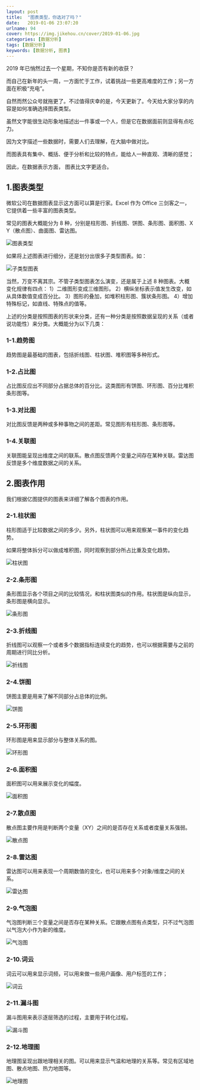 ```yaml
---
layout: post
title:  "图表类型，你选对了吗？"
date:   2019-01-06 23:07:20
urlname: 94
cover: https://img.jikehou.cn/cover/2019-01-06.jpg
categories: [数据分析]
tags: [数据分析]
keywords: [数据分析, 图表]
---
```

2019 年已悄然过去一个星期，不知你是否有新的收获？

而自己在新年的头一周，一方面忙于工作，试着挑战一些更高难度的工作；另一方面在积极“充电”。

自然而然公众号就拖更了。不过值得庆幸的是，今天更新了。今天给大家分享的内容是如何准确选择图表类型。

虽然文字能很生动形象地描述出一件事或一个人，但是它在数据面前则显得有点吃力。

因为文字描述一些数据时，需要人们去理解，在大脑中做对比。

而图表具有集中、概括、便于分析和比较的特点，能给人一种直观、清晰的感觉；

因此，在数据表示方面，
图表比文字更适合。
<!-- more -->
## 1.图表类型
微软公司在数据图表显示这方面可以算是行家。Excel 作为 Office 三剑客之一，它提供着一些丰富的图表类型。

常见的图表大概能分为 8 种，分别是柱形图、折线图、饼图、条形图、面积图、X Y（散点图）、曲面图、雷达图。

![图表类型](https://img.jikehou.cn/img/129_1.jpg)

如果将上述图表进行细分，还是划分出很多子类型图表。如：

![子类型图表](https://img.jikehou.cn/img/129_2.png)

当然，万变不离其宗。不管子类型图表怎么演变，还是属于上述 8 种图表。大概变化规律有四点：
1）二维图形变成三维图形。
2）横纵坐标表示值发生改变，如从具体数值变成百分比。
3）图形的叠加，如堆积柱形图、簇状条形图。
4）增加特殊标记，如直线、特殊点的值等。

上述的分类是按照图表的形状来分类，还有一种分类是按照数据呈现的关系（或者说功能性）来分类。大概能分为以下几类：

### 1-1.趋势图
趋势图是最基础的图表，包括折线图、柱状图、堆积图等多种形式。

### 1-2.占比图
占比图反应出不同部分占据总体的百分比。这类图形有饼图、环形图、百分比堆积条形图等。

### 1-3.对比图
对比图反馈是两种或多种事物之间的差距。常见图形有柱形图、条形图等。

### 1-4.关联图
关联图能呈现出维度之间的联系。散点图反馈两个变量之间存在某种关联。雷达图反馈是多个维度数据之间的关系。

## 2.图表作用
我们根据亿图提供的图表来详细了解各个图表的作用。

### 2-1.柱状图
柱形图适于比较数据之间的多少。另外，柱状图可以用来观察某一事件的变化趋势。

如果将整体拆分可以做成堆积图，同时观察到部分所占比重及变化趋势。

![柱状图](https://img.jikehou.cn/img/129_3.png)

### 2-2.条形图
条形图显示各个项目之间的比较情况，和柱状图类似的作用。柱状图是纵向显示，条形图是横向显示。

![条形图](https://img.jikehou.cn/img/129_4.png)

### 2-3.折线图
折线图可以观察一个或者多个数据指标连续变化的趋势，也可以根据需要与之前的周期进行同比分析。

![折线图](https://img.jikehou.cn/img/129_5.png)

### 2-4.饼图
饼图主要是用来了解不同部分占总体的比例。

![饼图](https://img.jikehou.cn/img/129_6.png)

### 2-5.环形图
环形图是用来显示部分与整体关系的图。

![环形图](https://img.jikehou.cn/img/129_7.png)

### 2-6.面积图
面积图可以用来展示变化的幅度。

![面积图](https://img.jikehou.cn/img/129_8.png)

### 2-7.散点图
散点图主要作用是判断两个变量（XY）之间的是否存在关系或者度量关系强弱。

![散点图](https://img.jikehou.cn/img/129_9.png)

### 2-8.雷达图
雷达图可以用来表现一个周期数值的变化，也可以用来多个对象/维度之间的关系。

![雷达图](https://img.jikehou.cn/img/129_10.png)

### 2-9.气泡图
气泡图判断三个变量之间是否存在某种关系。它跟散点图有点类型，只不过气泡图以气泡大小作为新的维度。

![气泡图](https://img.jikehou.cn/img/129_11.png)

### 2-10.词云
词云可以用来显示词频，可以用来做一些用户画像、用户标签的工作；

![词云](https://img.jikehou.cn/img/129_12.png)

### 2-11.漏斗图
漏斗图用来表示逐层筛选的过程，主要用于转化过程。

![漏斗图](https://img.jikehou.cn/img/129_13.jpg)

### 2-12.地理图
地理图呈现出跟地理相关的图。可以用来显示气温和地理的关系等。常见有区域地图、散点地图、热力地图等。

![地理图](https://img.jikehou.cn/img/129_14.jpg)